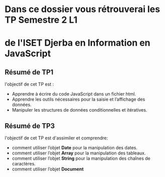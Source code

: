 # Dans ce dossier vous rétrouverai les TP Semestre 2 L1 
# de l'ISET Djerba en Information en JavaScript

## Résumé de TP1
 l'objectif de cet TP est :
* Apprendre à écrire du code JavaScript dans un fichier html. 
* Apprendre les outils nécessaires pour la saisie et l’affichage des données. 
* Manipuler les structures de données conditionnelles et itératives. 

## Résumé de TP3
 l'objectif de cet TP est d'assimiler et comprendre:
* comment utiliser l’objet **Date** pour la manipulation des dates.
* comment utiliser l’objet **Array** pour la manipulation des tableaux.
* comment utiliser l’objet **String** pour la manipulation des chaînes de caractères.
* comment utiliser l’objet **Document** 
